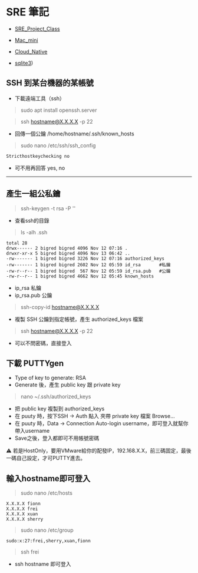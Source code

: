 # SRE 筆記 

- [SRE_Project_Class](https://github.com/xuan103/SRE_Project_Class)

- [Mac_mini](https://github.com/xuan103/Mac_mini)

- [Cloud_Native](https://github.com/xuan103/Cloud_Native)

- [sqlite3](https://github.com/xuan103/sqlite3))

## SSH 到某台機器的某帳號

- 下載遠端工具（ssh）

> sudo apt install openssh.server

> ssh hostname@X.X.X.X -p 22

- 回傳一個公鑰 /home/hostname/.ssh/known_hosts

> sudo nano /etc/ssh/ssh_config

```
Stricthostkeychecking no
```

- 可不用再回答 yes, no

---

## 產生一組公私鑰

> ssh-keygen -t rsa -P ''

- 查看ssh的目錄

> ls -alh .ssh
```
total 28
drwx------ 2 bigred bigred 4096 Nov 12 07:16 .
drwxr-xr-x 5 bigred bigred 4096 Nov 13 06:42 ..
-rw------- 1 bigred bigred 3226 Nov 12 07:16 authorized_keys
-rw------- 1 bigred bigred 2602 Nov 12 05:59 id_rsa       #私鑰
-rw-r--r-- 1 bigred bigred  567 Nov 12 05:59 id_rsa.pub   #公鑰
-rw-r--r-- 1 bigred bigred 4662 Nov 12 05:45 known_hosts
```
- ip_rsa 私鑰
- ip_rsa.pub 公鑰

> ssh-copy-id hostname@X.X.X.X

- 複製 SSH 公鑰到指定帳號，產生 authorized_keys 檔案

> ssh hostname@X.X.X.X -p 22

- 可以不問密碼，直接登入

## 下載 PUTTYgen

- Type of key to generate: RSA
- Generate 後，產生 public key 跟 private key

> nano ~/.ssh/authorized_keys
- 把 public key 複製到 authorized_keys
- 在 puuty 時，按下SSH -> Auth 點入 夾帶 private key 檔案 Browse...
- 在 puuty 時，Data -> Connection Auto-login username，即可登入就幫你帶入username
- Save之後，登入都即可不用帳號密碼

:warning: 若是HostOnly，要用VMware給你的配發IP，192.168.X.X，前三碼固定，最後一碼自己設定，才可PUTTY進去。

## 輸入hostname即可登入

> sudo nano /etc/hosts

```
X.X.X.X fionn
X.X.X.X frei
X.X.X.X xuan
X.X.X.X sherry
```

> sudo nano /etc/group

```
sudo:x:27:frei,sherry,xuan,fionn
```

> ssh frei

- ssh hostname 即可登入 